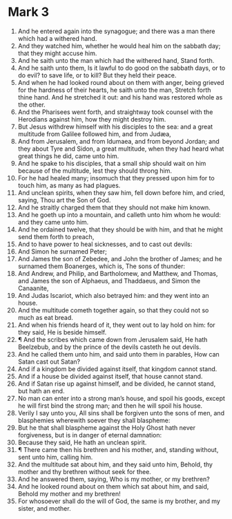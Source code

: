 ﻿# Mark 3
1. And he entered again into the synagogue; and there was a man there which had a withered hand. 
2. And they watched him, whether he would heal him on the sabbath day; that they might accuse him. 
3. And he saith unto the man which had the withered hand, Stand forth. 
4. And he saith unto them, Is it lawful to do good on the sabbath days, or to do evil? to save life, or to kill? But they held their peace. 
5. And when he had looked round about on them with anger, being grieved for the hardness of their hearts, he saith unto the man, Stretch forth thine hand. And he stretched it out: and his hand was restored whole as the other. 
6. And the Pharisees went forth, and straightway took counsel with the Herodians against him, how they might destroy him. 
7. But Jesus withdrew himself with his disciples to the sea: and a great multitude from Galilee followed him, and from Judæa, 
8. And from Jerusalem, and from Idumaea, and from beyond Jordan; and they about Tyre and Sidon, a great multitude, when they had heard what great things he did, came unto him. 
9. And he spake to his disciples, that a small ship should wait on him because of the multitude, lest they should throng him. 
10. For he had healed many; insomuch that they pressed upon him for to touch him, as many as had plagues. 
11. And unclean spirits, when they saw him, fell down before him, and cried, saying, Thou art the Son of God. 
12. And he straitly charged them that they should not make him known. 
13. And he goeth up into a mountain, and calleth unto him whom he would: and they came unto him. 
14. And he ordained twelve, that they should be with him, and that he might send them forth to preach, 
15. And to have power to heal sicknesses, and to cast out devils: 
16. And Simon he surnamed Peter; 
17. And James the son of Zebedee, and John the brother of James; and he surnamed them Boanerges, which is, The sons of thunder: 
18. And Andrew, and Philip, and Bartholomew, and Matthew, and Thomas, and James the son of Alphaeus, and Thaddaeus, and Simon the Canaanite, 
19. And Judas Iscariot, which also betrayed him: and they went into an house. 
20. And the multitude cometh together again, so that they could not so much as eat bread. 
21. And when his friends heard of it, they went out to lay hold on him: for they said, He is beside himself. 
22. ¶ And the scribes which came down from Jerusalem said, He hath Beelzebub, and by the prince of the devils casteth he out devils. 
23. And he called them unto him, and said unto them in parables, How can Satan cast out Satan? 
24. And if a kingdom be divided against itself, that kingdom cannot stand. 
25. And if a house be divided against itself, that house cannot stand. 
26. And if Satan rise up against himself, and be divided, he cannot stand, but hath an end. 
27. No man can enter into a strong man’s house, and spoil his goods, except he will first bind the strong man; and then he will spoil his house. 
28. Verily I say unto you, All sins shall be forgiven unto the sons of men, and blasphemies wherewith soever they shall blaspheme: 
29. But he that shall blaspheme against the Holy Ghost hath never forgiveness, but is in danger of eternal damnation: 
30. Because they said, He hath an unclean spirit. 
31. ¶ There came then his brethren and his mother, and, standing without, sent unto him, calling him. 
32. And the multitude sat about him, and they said unto him, Behold, thy mother and thy brethren without seek for thee. 
33. And he answered them, saying, Who is my mother, or my brethren? 
34. And he looked round about on them which sat about him, and said, Behold my mother and my brethren! 
35. For whosoever shall do the will of God, the same is my brother, and my sister, and mother. 

